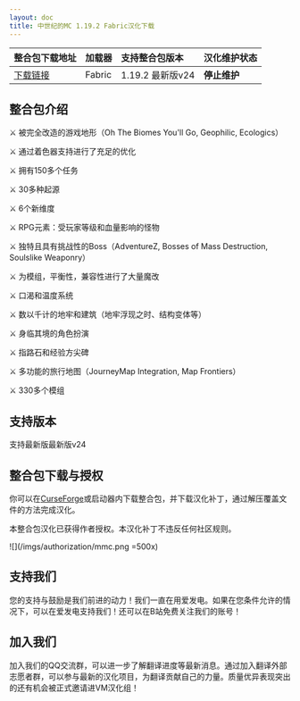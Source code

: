 ```yaml
---
layout: doc
title: 中世纪的MC 1.19.2 Fabric汉化下载
---
```


<DownloadLinks :methods="[
  { id: 'lanzou', text: '下载汉化', icon: '/imgs/svg/lanzou.svg', link: 'https://vmhanhuazu.lanzoui.com/s/mmc1-19-2-fabric-vmct' },
  { id: 'bilibili', text: '专栏介绍', icon: '/imgs/svg/bilibili.svg', link: 'https://www.bilibili.com/read/cv26040553' },
  { id: 'lazy', text: '懒汉下载', icon: '/imgs/logo/logo_64.png', link: 'https://vmhanhuazu.lanzoui.com/s/mmc1-19-2-fabric-vmct' }
]" />

| 整合包下载地址                                                                    | 加载器 | 支持整合包版本   | 汉化维护状态 |
| :-------------------------------------------------------------------------------- | :----- | :--------------- | :----------- |
| [下载链接](https://www.curseforge.com/minecraft/modpacks/medieval-mc-fabric-mmc1) | Fabric | 1.19.2 最新版v24 | **停止维护** |

## 整合包介绍

:crossed_swords: 被完全改造的游戏地形（Oh The Biomes You'll Go, Geophilic, Ecologics）

:crossed_swords: 通过着色器支持进行了充足的优化

:crossed_swords: 拥有150多个任务

:crossed_swords: 30多种起源

:crossed_swords: 6个新维度

:crossed_swords: RPG元素：受玩家等级和血量影响的怪物

:crossed_swords: 独特且具有挑战性的Boss（AdventureZ, Bosses of Mass Destruction, Soulslike Weaponry）

:crossed_swords: 为模组，平衡性，兼容性进行了大量魔改

:crossed_swords: 口渴和温度系统

:crossed_swords: 数以千计的地牢和建筑（地牢浮现之时、结构变体等）

:crossed_swords: 身临其境的角色扮演

:crossed_swords: 指路石和经验方尖碑

:crossed_swords: 多功能的旅行地图（JourneyMap Integration, Map Frontiers）

:crossed_swords: 330多个模组

## 支持版本

支持最新版最新版v24

## 整合包下载与授权

你可以在[CurseForge](https://www.curseforge.com/minecraft/modpacks/medieval-mc-fabric-mmc1)或启动器内下载整合包，并下载汉化补丁，通过解压覆盖文件的方法完成汉化。

本整合包汉化已获得作者授权。本汉化补丁不违反任何社区规则。

![](/imgs/authorization/mmc.png =500x)

## 支持我们

您的支持与鼓励是我们前进的动力！我们一直在用爱发电。如果在您条件允许的情况下，可以在爱发电支持我们！还可以在B站免费关注我们的账号！

## 加入我们

加入我们的QQ交流群，可以进一步了解翻译进度等最新消息。通过加入翻译外部志愿者群，可以参与最新的汉化项目，为翻译贡献自己的力量。质量优异表现突出的还有机会被正式邀请进VM汉化组！
